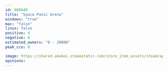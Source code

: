 ```yaml
---
id: 686640
title: "Space Panic Arena"
windows: "true"
mac: "false"
linux: false
positive: 4
negative: 6
estimated_owners: "0 - 20000"
peak_ccu: 0

image: https://shared.akamai.steamstatic.com/store_item_assets/steam/apps/686640/header.jpg?t=1505498717
opinions:
---
```

